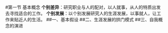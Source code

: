 #第一节 基本概念
**个别差异**：研究职业与人的配对，以人就事，从人的特质出发去寻找适合的工作。
**个别发展**：以个别发展研究人的生涯发展，以事就人，让工作来贴近人的生活。
##一、基本假设
##二、生涯发展的拱门模式
##三、自我概念的演进
